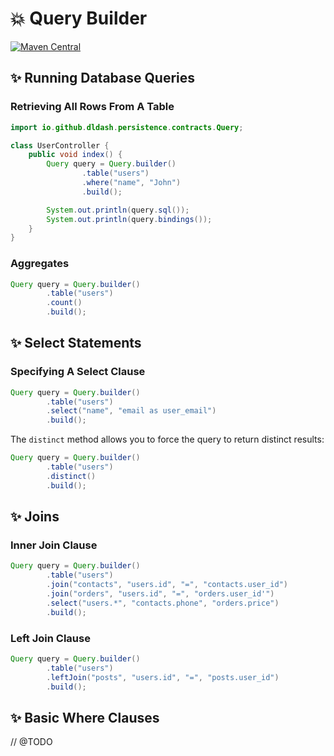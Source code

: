 # 💥 Query Builder

[![Maven Central][ico-maven]][url-maven]

## ✨ Running Database Queries

### Retrieving All Rows From A Table

```java
import io.github.dldash.persistence.contracts.Query;

class UserController {
    public void index() {
        Query query = Query.builder()
                .table("users")
                .where("name", "John")
                .build();

        System.out.println(query.sql());
        System.out.println(query.bindings());
    }
}
```

### Aggregates

```java
Query query = Query.builder()
        .table("users")
        .count()
        .build();
```

## ✨ Select Statements

### Specifying A Select Clause

```java
Query query = Query.builder()
        .table("users")
        .select("name", "email as user_email")
        .build();
```

The `distinct` method allows you to force the query to return distinct results:

```java
Query query = Query.builder()
        .table("users")
        .distinct()
        .build();
```

## ✨ Joins

### Inner Join Clause

```java
Query query = Query.builder()
        .table("users")
        .join("contacts", "users.id", "=", "contacts.user_id")
        .join("orders", "users.id", "=", "orders.user_id'")
        .select("users.*", "contacts.phone", "orders.price")
        .build();
```

### Left Join Clause

```java
Query query = Query.builder()
        .table("users")
        .leftJoin("posts", "users.id", "=", "posts.user_id")
        .build();
```

## ✨ Basic Where Clauses

// @TODO

[ico-maven]: https://img.shields.io/maven-central/v/io.github.dldash/persistence.svg?label=Maven%20Central&style=flat-square
[url-maven]: https://search.maven.org/search?q=g:%22io.github.dldash%22%20AND%20a:%22persistence%22
